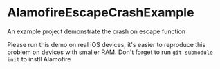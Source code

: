 AlamofireEscapeCrashExample
===========================

An example project demonstrate the crash on escape function

Please run this demo on real iOS devices, it's easier to reproduce this problem on devices with smaller RAM.
Don't forget to run `git submodule init` to instll Alamofire
